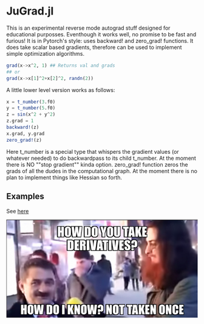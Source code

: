 # JuGrad.jl

This is an experimental reverse mode autograd stuff designed for educational purposses. Eventhough it works well, no promise to be fast and furious! It is in Pytorch's style: uses backward! and zero_grad! functions.
It does take scalar based gradients, therefore can be used to implement simple optimization algorithms. 

````julia
grad(x->x^2, 1) ## Returns val and grads
## or 
grad(x->x[1]^2+x[2]^2, randn(2))
````
A little lower level version works as follows:

````julia
x = t_number(3.f0)
y = t_number(5.f0)
z = sin(x^2 + y^2)
z.grad = 1
backward!(z)
x.grad, y.grad
zero_grad!(z)
````

Here t_number is a special type that whispers the gradient values (or whatever needed) to do backwardpass to its child t_number. At the moment there is NO ""stop gradient"" kinda option. zero_grad! function zeros the grads of all the dudes in the computational graph. At the moment there is no plan to implement things like Hessian so forth. 

## Examples
See [here](https://github.com/)


<p align="center">

<img src="memes.png" width="512" class="center"/>

</p>
